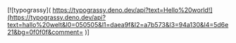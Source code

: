 [![typograssy]( https://typograssy.deno.dev/api?text=Hello%20world!](https://typograssy.deno.dev/api?text=hallo%20welt&l0=050505&l1=daea9f&l2=a7b573&l3=94a130&l4=5d6e21&bg=0f0f0f&comment= )]
<!--
**farahdesu/farahdesu** is a ✨ _special_ ✨ repository because its `README.md` (this file) appears on your GitHub profile.

Here are some ideas to get you started:

- 🔭 I’m currently working on ...
- 🌱 I’m currently learning ...
- 👯 I’m looking to collaborate on ...
- 🤔 I’m looking for help with ...
- 💬 Ask me about ...
- 📫 How to reach me: ...
- 😄 Pronouns: ...
- ⚡ Fun fact: ...
-->
